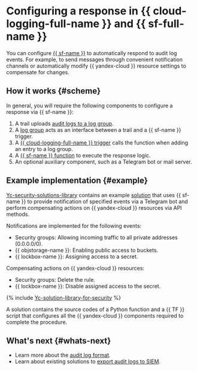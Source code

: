 # Configuring a response in {{ cloud-logging-full-name }} and {{ sf-full-name }}

You can configure [{{ sf-name }}](../../functions/) to automatically respond to audit log events. For example, to send messages through convenient notification channels or automatically modify {{ yandex-cloud }} resource settings to compensate for changes.

## How it works {#scheme}

In general, you will require the following components to configure a response via {{ sf-name }}:

1. A trail uploads [audit logs to a log group](../operations/export-cloud-logging.md).
2. A [log group](../../logging/concepts/log-group.md) acts as an interface between a trail and a {{ sf-name }} trigger.
3. A [{{ cloud-logging-full-name }} trigger](../../functions/concepts/trigger/cloud-logging-trigger.md) calls the function when adding an entry to a log group.
4. A [{{ sf-name }} function](../../functions/concepts/function.md) to execute the response logic.
5. An optional auxiliary component, such as a Telegram bot or mail server.

## Example implementation {#example}

[Yc-security-solutions-library](https://github.com/yandex-cloud-examples/yc-security-solutions-library) contains an example [solution](https://github.com/yandex-cloud-examples/yc-audit-trails-automatic-response) that uses {{ sf-name }} to provide notification of specified events via a Telegram bot and perform compensating actions on {{ yandex-cloud }} resources via API methods.

Notifications are implemented for the following events:
* Security groups: Allowing incoming traffic to all private addresses (0.0.0.0/0).
* {{ objstorage-name }}: Enabling public access to buckets.
* {{ lockbox-name }}: Assigning access to a secret.

Compensating actions on {{ yandex-cloud }} resources:
* Security groups: Delete the rule.
* {{ lockbox-name }}: Disable assigned access to the secret.

{% include [Yc-solution-library-for-security](../../_includes/security-solution-library.md) %}

A solution contains the source codes of a Python function and a {{ TF }} script that configures all the {{ yandex-cloud }} components required to complete the procedure.

## What's next {#whats-next}

* Learn more about the [audit log format](../concepts/format.md).
* Learn about existing solutions to [export audit logs to SIEM](../concepts/export-siem.md).

